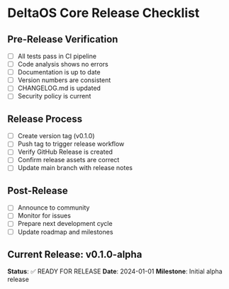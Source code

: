 # DeltaOS Core Release Checklist

## Pre-Release Verification
- [ ] All tests pass in CI pipeline
- [ ] Code analysis shows no errors
- [ ] Documentation is up to date
- [ ] Version numbers are consistent
- [ ] CHANGELOG.md is updated
- [ ] Security policy is current

## Release Process
- [ ] Create version tag (v0.1.0)
- [ ] Push tag to trigger release workflow
- [ ] Verify GitHub Release is created
- [ ] Confirm release assets are correct
- [ ] Update main branch with release notes

## Post-Release
- [ ] Announce to community
- [ ] Monitor for issues
- [ ] Prepare next development cycle
- [ ] Update roadmap and milestones

## Current Release: v0.1.0-alpha
**Status**: ✅ READY FOR RELEASE
**Date**: 2024-01-01
**Milestone**: Initial alpha release
